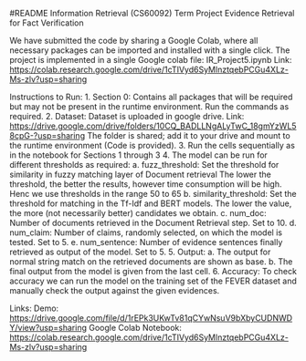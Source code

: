 #README
Information Retrieval (CS60092)
Term Project
Evidence Retrieval for Fact Verification

We have submitted the code by sharing a Google Colab, where all necessary packages can be imported and installed with a single click.
The project is implemented in a single Google colab file: IR_Project5.ipynb
Link: https://colab.research.google.com/drive/1cTIVyd6SyMlnztqebPCGu4XLz-Ms-zlv?usp=sharing

Instructions to Run:
	1. Section 0:
			Contains all packages that will be required but may not be present in the runtime environment.
			Run the commands as required.
	2. Dataset:
			Dataset is uploaded in google drive.
			Link: https://drive.google.com/drive/folders/10CQ_BADLLNgALyTwC_18gmYzWL58cpG-?usp=sharing
			The folder is shared; add it to your drive and mount to the runtime environment (Code is provided).
	3. Run the cells sequentially as in the notebook for Sections 1 through 3
	4. The model can be run for different thresholds as required:
		a. fuzz_threshold: Set the threshold for similarity in fuzzy matching layer of Document retrieval
					The lower the threshold, the better the results, however time consumption will be high.
					Henc we use thresholds in the range 50 to 65
		b. similarity_threshold: Set the threshold for matching in the Tf-Idf and BERT models. 
					The lower the value, the more (not necessarily better) candidates we obtain.
		c. num_doc: Number of documents retrieved in the Document Retrieval step. Set to 10.
		d. num_claim: Number of claims, randomly selected, on which the model is tested. 
					Set to 5.
		e. num_sentence: Number of evidence sentences finally retrieved as output of the model. 
					Set to 5.
	5. Output:
		a. The output for normal string match on the retrieved documents are shown as base.
		b. The final output from the model is given from the last cell.
	6. Accuracy:
		To check accuracy we can run the model on the training set of the FEVER dataset and manually check 
		the output against the given evidences.

Links:
	Demo: https://drive.google.com/file/d/1rEPk3UKwTv81qCYwNsuV9bXbyCUDNWDY/view?usp=sharing
	Google Colab Notebook: https://colab.research.google.com/drive/1cTIVyd6SyMlnztqebPCGu4XLz-Ms-zlv?usp=sharing
			

